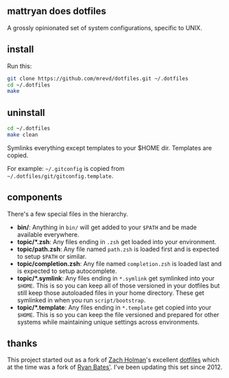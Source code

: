 ## mattryan does dotfiles

A grossly opinionated set of system configurations, specific to UNIX.

## install

Run this:

```sh
git clone https://github.com/mrevd/dotfiles.git ~/.dotfiles
cd ~/.dotfiles
make
```

## uninstall
```sh
cd ~/.dotfiles
make clean
```

Symlinks everything except templates to your $HOME dir. Templates are copied.

For example: `~/.gitconfig` is copied from `~/.dotfiles/git/gitconfig.template`.

## components

There's a few special files in the hierarchy.

- **bin/**: Anything in `bin/` will get added to your `$PATH` and be made
  available everywhere.
- **topic/\*.zsh**: Any files ending in `.zsh` get loaded into your
  environment.
- **topic/path.zsh**: Any file named `path.zsh` is loaded first and is
  expected to setup `$PATH` or similar.
- **topic/completion.zsh**: Any file named `completion.zsh` is loaded
  last and is expected to setup autocomplete.
- **topic/\*.symlink**: Any files ending in `*.symlink` get symlinked into
  your `$HOME`. This is so you can keep all of those versioned in your dotfiles
  but still keep those autoloaded files in your home directory. These get
  symlinked in when you run `script/bootstrap`.
- **topic/\*.template**: Any files ending in `*.template` get copied into
  your `$HOME`. This is so you can keep the file versioned and prepared for
  other systems while maintaining unique settings across environments.

## thanks

This project started out as a fork of
[Zach Holman](https://github.com/holman/)'s excellent
[dotfiles](http://github.com/holman/dotfiles) which at the time was a fork of
[Ryan Bates'](http://github.com/ryanb). I've been updating this set since 2012.
